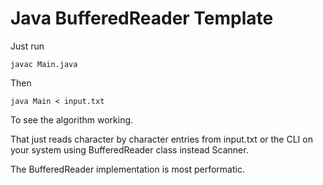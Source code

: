 # Java BufferedReader Template

Just run

``
javac Main.java
``

Then

``
java Main < input.txt
``

To see the algorithm working.

That just reads character by character entries from input.txt or the CLI on your system using BufferedReader class instead Scanner.

The BufferedReader implementation is most performatic.